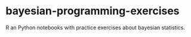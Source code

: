 # bayesian-programming-exercises

R an Python notebooks with practice exercises about bayesian statistics. 
